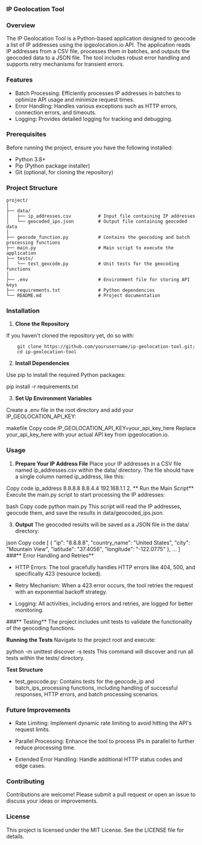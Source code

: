 ### **IP Geolocation Tool**
### **Overview**
The IP Geolocation Tool is a Python-based application designed to geocode a list of IP addresses using the ipgeolocation.io API. The application reads IP addresses from a CSV file, processes them in batches, and outputs the geocoded data to a JSON file. The tool includes robust error handling and supports retry mechanisms for transient errors.

### **Features**

- Batch Processing: Efficiently processes IP addresses in batches to optimize API usage and minimize request times.
- Error Handling: Handles various exceptions such as HTTP errors, connection errors, and timeouts.
- Logging: Provides detailed logging for tracking and debugging.

### **Prerequisites**

Before running the project, ensure you have the following installed:

- Python 3.8+
- Pip (Python package installer)
- Git (optional, for cloning the repository)

### **Project Structure**
```
project/
│
├── data/
│   ├── ip_addresses.csv          # Input file containing IP addresses
│   └── geocoded_ips.json         # Output file containing geocoded data
│
├── geocode_function.py           # Contains the geocoding and batch processing functions
├── main.py                       # Main script to execute the application
├── tests/
│   └── test_geocode.py           # Unit tests for the geocoding functions
│
├── .env                          # Environment file for storing API keys
├── requirements.txt              # Python dependencies
└── README.md                     # Project documentation
```
### **Installation**

1. **Clone the Repository**

If you haven't cloned the repository yet, do so with:


```
    git clone https://github.com/yourusername/ip-geolocation-tool.git;
    cd ip-geolocation-tool
```
   

2. **Install Dependencies**

Use pip to install the required Python packages:


pip install -r requirements.txt

3. **Set Up Environment Variables**

Create a .env file in the root directory and add your IP_GEOLOCATION_API_KEY:

makefile
Copy code
IP_GEOLOCATION_API_KEY=your_api_key_here
Replace your_api_key_here with your actual API key from ipgeolocation.io.

### **Usage**
1. **Prepare Your IP Address File**
Place your IP addresses in a CSV file named ip_addresses.csv within the data/ directory. The file should have a single column named ip_address, like this:

Copy code
ip_address
8.8.8.8
8.8.4.4
192.168.1.1
2. ** Run the Main Script**
Execute the main.py script to start processing the IP addresses:

bash
Copy code
python main.py
This script will read the IP addresses, geocode them, and save the results in data/geocoded_ips.json.

3. **Output**
The geocoded results will be saved as a JSON file in the data/ directory:

json
Copy code
[
    {
        "ip": "8.8.8.8",
        "country_name": "United States",
        "city": "Mountain View",
        "latitude": "37.4056",
        "longitude": "-122.0775"
    },
    ...
]
###** Error Handling and Retries**

- HTTP Errors: The tool gracefully handles HTTP errors like 404, 500, and specifically 423 (resource locked).

- Retry Mechanism: When a 423 error occurs, the tool retries the request with an exponential backoff strategy.

- Logging: All activities, including errors and retries, are logged for better monitoring.

###** Testing**
The project includes unit tests to validate the functionality of the geocoding functions.

**Running the Tests**
Navigate to the project root and execute:


python -m unittest discover -s tests
This command will discover and run all tests within the tests/ directory.

**Test Structure**

- test_geocode.py: Contains tests for the geocode_ip and batch_ips_processing functions, including handling of successful responses, HTTP errors, and batch processing scenarios.

### **Future** Improvements

- Rate Limiting: Implement dynamic rate limiting to avoid hitting the API's request limits.

- Parallel Processing: Enhance the tool to process IPs in parallel to further reduce processing time.

- Extended Error Handling: Handle additional HTTP status codes and edge cases.

### **Contributing**
Contributions are welcome! Please submit a pull request or open an issue to discuss your ideas or improvements.

### **License**
This project is licensed under the MIT License. See the LICENSE file for details.
